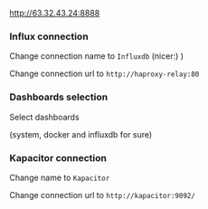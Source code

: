 http://63.32.43.24:8888

### Influx connection

Change connection name to `Influxdb` (nicer:) )

Change connection url to `http://haproxy-relay:80`

### Dashboards selection

Select dashboards

(system, docker and influxdb for sure)

### Kapacitor connection

Change name to `Kapacitor`

Change connection url to `http://kapacitor:9092/`


